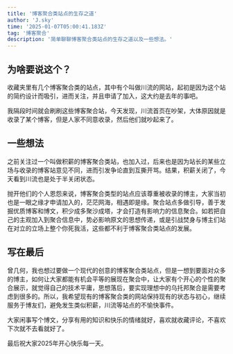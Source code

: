 ```yaml
---
title: '博客聚合类站点的生存之道'
author: 'J.sky'
time: '2025-01-07T05:00:41.183Z'
tag: '博客聚合'
description: '简单聊聊博客聚合类站点的生存之道以及一些想法。'
---
```




## 为啥要说这个？

收藏夹里有几个博客聚合类的站点，其中有个叫做川流的网站，起初是因为这个站的简约设计而吸引，进而关注，并且申请了加入，这大约是去年的事吧。

我隔段时间就会刷刷这些博客聚合站，今天发现，川流首页在吵架，大体原因就是收录了某个博客，但是人家不同意收录，然后他们就吵起来了。

## 一些想法

之前关注过一个叫做积薪的博客聚合类站，也加入过，后来也是因为站长的某些立场与收录的博客站意见不同，进而引发争论直到互撕开骂。结果，积薪关闭了，今天看到川流也是处于半关闭状态。


抛开他们的个人恩怨来说，博客聚合类型的站点应该尊重被收录的博主，大家当初也是一眼之缘才申请加入的，茫茫网海，相遇即是缘。聚合站点多做引导，善于发掘优质博客和博文，积少成多聚沙成塔，才会打造有影响力的信息聚合。如若把自己的主观加入到聚合信息中，势必影响原文的思想传递，或是引战焚身与博主们站在对立的立场上整个你死我活，这些都不利于博客聚合类站点的发展。

## 写在最后

曾几何，我也想过要做一个现代的创意的博客聚合类站点，但是一想到要面对众多的博主，如何让大家都能有机会平等的展现在聚合中，让大家有个开心的个性的聚合展示，就觉得自己的技术平庸，思想落后，要实现理想中的乌托邦聚合是需要考虑到很多的。所以，我希望现有的博客聚合类的网站保持现有的状态与初心，继续服务于博友们，避免发生类似积薪，川流等站点的不愉快事件。

大家闲事写个博文，分享有用的知识和快乐的情绪就好，喜欢就收藏评论，不喜欢下次就不去看就好了。


最后祝大家2025年开心快乐每一天。



